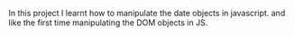 In this project I learnt how to manipulate the date objects in javascript. and like the first time manipulating the DOM objects in JS.
